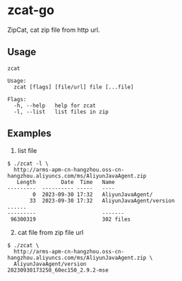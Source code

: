 # zcat-go

ZipCat, cat zip file from http url.

## Usage

```
zcat

Usage:
  zcat [flags] [file/url] file [...file]

Flags:
  -h, --help   help for zcat
  -l, --list   list files in zip
```

## Examples

1. list file

```shell
$ ./zcat -l \
  http://arms-apm-cn-hangzhou.oss-cn-hangzhou.aliyuncs.com/ms/AliyunJavaAgent.zip
   Length        Date  Time   Name
---------  ---------- -----   ----
        0  2023-09-30 17:32   AliyunJavaAgent/
       33  2023-09-30 17:32   AliyunJavaAgent/version
......
---------                     -------
 96300319                     302 files
```

2. cat file from zip file url

```shell
$ ./zcat \
  http://arms-apm-cn-hangzhou.oss-cn-hangzhou.aliyuncs.com/ms/AliyunJavaAgent.zip \
  AliyunJavaAgent/version
20230930173250_60ec150_2.9.2-mse
```

